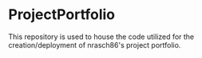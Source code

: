 # ProjectPortfolio
This repository is used to house the code utilized for the creation/deployment of nrasch86's project portfolio.
